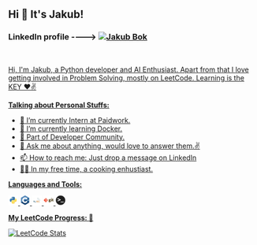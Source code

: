 ## Hi 👋 It's Jakub!

### LinkedIn profile ----> <a href="https://www.linkedin.com/in/jakub-bok-124957270/"><img alt="Jakub Bok" width="22px" src="https://cdn.jsdelivr.net/npm/simple-icons@v3/icons/linkedin.svg" />

<br />

Hi, I'm Jakub, a Python developer and AI Enthusiast. Apart from that I love getting involved in Problem Solving, mostly on LeetCode. Learning is the KEY ❤✌


**Talking about Personal Stuffs:**

- 🔭 I’m currently Intern at Paidwork.
- 🌱 I’m currently learning Docker.
- 👯 Part of Developer Community.
- 💬 Ask me about anything, would love to answer them.✌
- 📫 How to reach me: Just drop a message on LinkedIn
- 🧑‍🍳 In my free time, a cooking enhustiast.

**Languages and Tools:**


<code><img height="20" src="https://raw.githubusercontent.com/github/explore/80688e429a7d4ef2fca1e82350fe8e3517d3494d/topics/python/python.png"></code>
<code><img height="20" src="https://raw.githubusercontent.com/github/explore/80688e429a7d4ef2fca1e82350fe8e3517d3494d/topics/cpp/cpp.png"></code>
<code><img height="20" src="https://raw.githubusercontent.com/github/explore/80688e429a7d4ef2fca1e82350fe8e3517d3494d/topics/mysql/mysql.png"></code>
<code><img height="20" src="https://raw.githubusercontent.com/github/explore/80688e429a7d4ef2fca1e82350fe8e3517d3494d/topics/git/git.png"></code>
<code><img height="20" src="https://raw.githubusercontent.com/github/explore/80688e429a7d4ef2fca1e82350fe8e3517d3494d/topics/terminal/terminal.png"></code>

**My LeetCode Progress: 👻**

![LeetCode Stats](https://leetcard.jacoblin.cool/instreddd?theme=dark&font=Overlock&ext=heatmap)
